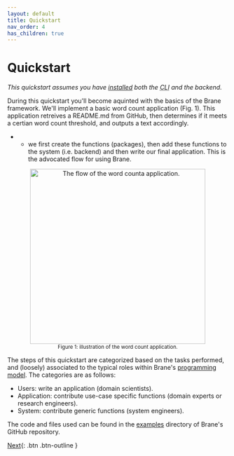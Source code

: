 ```yaml
---
layout: default
title: Quickstart
nav_order: 4
has_children: true
---
```


# Quickstart
_This quickstart assumes you have [installed](/brane/installation.html) both the <abbr title="Command-Line Interface">CLI</abbr> and the backend._

During this quickstart you'll become aquinted with the basics of the Brane framework. We'll implement a basic word count application (Fig. 1). This application retreives a README.md from GitHub, then determines if it meets a certian word count threshold, and outputs a text accordingly.

- * we first create the functions (packages), then add these functions to the system (i.e. backend) and then write our final application. This is the advocated flow for using Brane.

<p style="text-align: center">
    <img src="/brane/assets/img/word-count.svg" width="400px" alt="The flow of the word counta application.">
    <br/>
    <sup>Figure 1: illustration of the word count application.</sup>
</p>

The steps of this quickstart are categorized based on the tasks performed, and (loosely) associated to the typical roles within Brane's [programming model](/brane/architecture#programming-model). The categories are as follows:

- <span class="label label-green">Users</span>: write an application (domain scientists).
- <span class="label label-blue">Application</span>: contribute use-case specific functions (domain experts or research engineers).
- <span class="label label-red">System</span>: contribute generic functions (system engineers).

The code and files used can be found in the [examples](https://github.com/onnovalkering/brane/tree/master/examples/wordcount) directory of Brane's GitHub repository.

[Next](/brane/quickstart/1-retreive-readme.html){: .btn .btn-outline }

